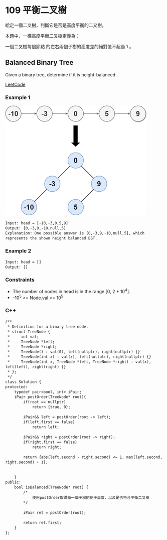 # 109 平衡二叉樹

給定一個二叉樹，判斷它是否是高度平衡的二叉樹。

本題中，一棵高度平衡二叉樹定義為：

一個二叉樹每個節點 的左右兩個子樹的高度差的絕對值不超過 1 。

## Balanced Binary Tree

Given a binary tree, determine if it is height-balanced.

[LeetCode](https://leetcode.cn/problems/balanced-binary-tree/)

### Example 1

<img src="img/109.jpg" width = "450"/>

```
Input: head = [-10,-3,0,5,9]
Output: [0,-3,9,-10,null,5]
Explanation: One possible answer is [0,-3,9,-10,null,5], which represents the shown height balanced BST.
```

### Example 2

```
Input: head = []
Output: []
``` 

### Constraints

* The number of nodes in head is in the range [0, 2 * 10<sup>4</sup>].
* -10<sup>5</sup> <= Node.val <= 10<sup>5</sup>


### C++ 

```
/**
 * Definition for a binary tree node.
 * struct TreeNode {
 *     int val;
 *     TreeNode *left;
 *     TreeNode *right;
 *     TreeNode() : val(0), left(nullptr), right(nullptr) {}
 *     TreeNode(int x) : val(x), left(nullptr), right(nullptr) {}
 *     TreeNode(int x, TreeNode *left, TreeNode *right) : val(x), left(left), right(right) {}
 * };
 */
class Solution {
protected:
    typedef pair<bool, int> iPair;
    iPair postOrder(TreeNode* root){
        if(root == nullptr)
            return {true, 0};

        iPair&& left = postOrder(root -> left);
        if(left.first == false)
            return left;

        iPair&& right = postOrder(root -> right);
        if(right.first == false)
            return right;

        return {abs(left.second - right.second) <= 1, max(left.second, right.second) + 1};


    }
public:
    bool isBalanced(TreeNode* root) {
        /*
            使用postOrder取得每一個子樹的絕子高度，以及是否符合平衡二叉樹
        */

        iPair ret = postOrder(root);

        return ret.first;
    }
};
```
